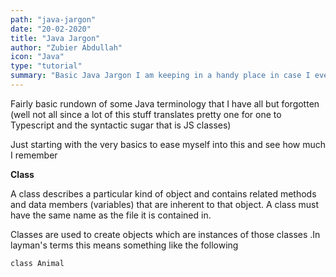 ```yaml
---
path: "java-jargon"
date: "20-02-2020"
title: "Java Jargon"
author: "Zubier Abdullah"
icon: "Java"
type: "tutorial"
summary: "Basic Java Jargon I am keeping in a handy place in case I ever need it"
---
```


Fairly basic rundown of some Java terminology that I have all but forgotten (well not all since a lot of this stuff translates pretty one for one to Typescript and the syntactic sugar that is JS classes)

Just starting with the very basics to ease myself into this and see how much I remember

**Class**

A class describes a particular kind of object and contains related methods and data members (variables) that are inherent to that object. A class must have the same name as the file it is contained in.

Classes are used to create objects which are instances of those classes .In layman's terms this means something like the following

```
class Animal
```
